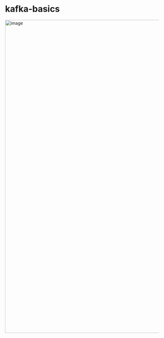 # kafka-basics
<img width="1027" alt="image" src="https://github.com/vedanshdwivedi/kafka-basics/assets/25373561/fe2210f1-dbff-4499-9f9d-3e014a92976a">
